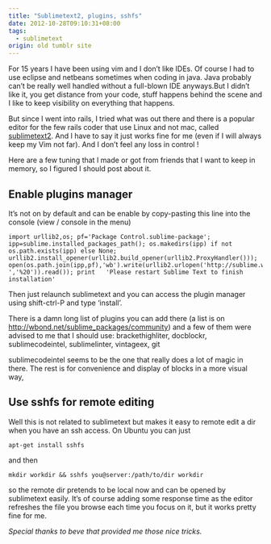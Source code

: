 ```yaml
---
title: "Sublimetext2, plugins, sshfs"
date: 2012-10-28T09:10:31+08:00
tags:
  - sublimetext
origin: old tumblr site
---
```

For 15 years I have been using vim and I don’t like IDEs. Of course I had to use eclipse and netbeans sometimes when coding in java. Java probably can’t be really well handled without a full-blown IDE anyways.But I didn’t like it, you get distance from your code, stuff happens behind the scene and I like to keep visibility on everything that happens.

But since I went into rails, I tried what was out there and there is a popular editor for the few rails coder that use Linux and not mac, called [sublimetext2][1]. And I have to say it just works fine for me (even if I will always keep my Vim not far). And I don’t feel any loss in control !

Here are a few tuning that I made or got from friends that I want to keep in memory, so I figured I should post about it.

## Enable plugins manager

It’s not on by default and can be enable by copy-pasting this line into the console (view / console in the menu)

    import urllib2,os; pf='Package Control.sublime-package'; ipp=sublime.installed_packages_path(); os.makedirs(ipp) if not  os.path.exists(ipp) else None;  urllib2.install_opener(urllib2.build_opener(urllib2.ProxyHandler())); open(os.path.join(ipp,pf),'wb').write(urllib2.urlopen('http://sublime.wbond.net/'+pf.replace(' ','%20')).read()); print   'Please restart Sublime Text to finish installation'

Then just relaunch sublimetext and you can access the plugin manager using shift-ctrl-P and type ‘install’.

There is a damn long list of plugins you can add there (a list is on <http://wbond.net/sublime_packages/community>) and a few of them were advised to me that I should use: brackethighliter, docblockr, sublimecodeintel, sublimelinter, vintageex, git

sublimecodeintel seems to be the one that really does a lot of magic in there. The rest is for convenience and display of blocks in a more visual way,

## Use sshfs for remote editing

Well this is not related to sublimetext but makes it easy to remote edit a dir when you have an ssh access. On Ubuntu you can just

    apt-get install sshfs

and then

    mkdir workdir && sshfs you@server:/path/to/dir workdir

so the remote dir pretends to be local now and can be opened by sublimetext easily. It’s of course adding some response time as the editor refreshes the file you browse each time you focus on it, but it works pretty fine for me.

*Special thanks to beve that provided me those nice tricks.*


[1]: http://www.sublimetext.com/2
